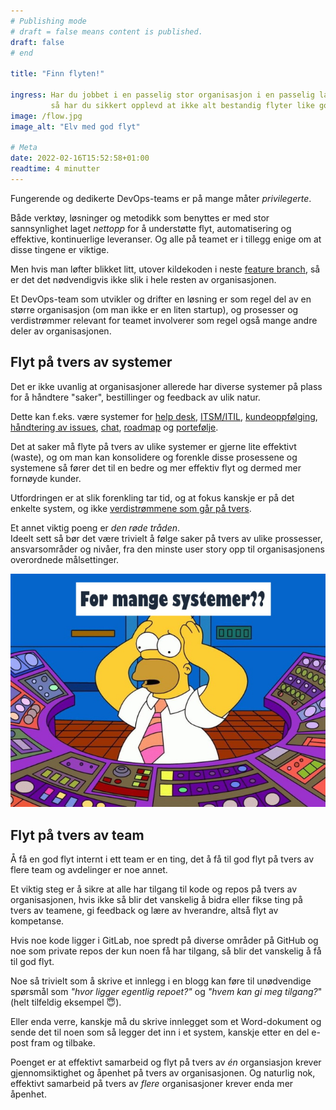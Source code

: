 ```yaml
---
# Publishing mode
# draft = false means content is published. 
draft: false
# end

title: "Finn flyten!"

ingress: Har du jobbet i en passelig stor organisasjon i en passelig lang tid,
         så har du sikkert opplevd at ikke alt bestandig flyter like godt som det kanskje burde.
image: /flow.jpg
image_alt: "Elv med god flyt"

# Meta
date: 2022-02-16T15:52:58+01:00
readtime: 4 minutter
---
```


Fungerende og dedikerte DevOps-teams er på mange måter *privilegerte*.

Både verktøy, løsninger og metodikk som benyttes er med stor sannsynlighet laget
_nettopp_ for å understøtte flyt, automatisering og effektive, kontinuerlige leveranser.
Og alle på teamet er i tillegg enige om at disse tingene er viktige.

Men hvis man løfter blikket litt, utover kildekoden i neste [feature branch](https://trunkbaseddevelopment.com/),
så er det det nødvendigvis ikke slik i hele resten av organisasjonen.

Et DevOps-team som utvikler og drifter en løsning er som regel del av en større organisasjon (om man ikke er en liten startup),
og prosesser og verdistrømmer relevant for teamet involverer som regel også mange andre deler av organisasjonen.

## Flyt på tvers av systemer

Det er ikke uvanlig at organisasjoner allerede har diverse systemer på plass for å håndtere "saker", bestillinger og feedback av ulik natur.

Dette kan f.eks. være systemer for [help desk](https://en.wikipedia.org/wiki/Help_desk), [ITSM/ITIL](https://en.wikipedia.org/wiki/IT_service_management),
[kundeoppfølging](https://en.wikipedia.org/wiki/Customer_relationship_management), [håndtering av issues](https://en.wikipedia.org/wiki/Issue_tracking_system),
[chat](https://en.wikipedia.org/wiki/Online_chat), [roadmap](https://www.google.com/search?q=product+roadmap+software)
og [portefølje](https://en.wikipedia.org/wiki/IT_portfolio_management).

Det at saker må flyte på tvers av ulike systemer er gjerne lite effektivt (waste),
og om man kan konsolidere og forenkle disse prosessene og systemene så fører det til en bedre og mer effektiv flyt og dermed mer fornøyde kunder.

Utfordringen er at slik forenkling tar tid, og at fokus kanskje er på det enkelte system,
og ikke [verdistrømmene som går på tvers](https://en.wikipedia.org/wiki/Value-stream_mapping).

Et annet viktig poeng er *den røde tråden*.  
Ideelt sett så bør det være trivielt å følge saker på tvers av ulike prossesser, ansvarsområder og nivåer,
fra den minste user story opp til organisasjonens overordnede målsettinger.

![](./for-mange-systemer.jpg)

## Flyt på tvers av team

Å få en god flyt internt i ett team er en ting, det å få til god flyt på tvers av flere team og avdelinger er noe annet.

Et viktig steg er å sikre at alle har tilgang til kode og repos på tvers av organisasjonen, hvis ikke så blir det vanskelig å 
bidra eller fikse ting på tvers av teamene, gi feedback og lære av hverandre, altså flyt av kompetanse.

Hvis noe kode ligger i GitLab, noe spredt på diverse områder på GitHub
og noe som private repos der kun noen få har tilgang, så blir det vanskelig å få til god flyt.

Noe så trivielt som å skrive et innlegg i en blogg kan føre til unødvendige spørsmål som *"hvor ligger egentlig repoet?"* og *"hvem kan gi meg tilgang?*"  
(helt tilfeldig eksempel 😇).

Eller enda verre, kanskje må du skrive innlegget som et Word-dokument og sende det til noen som så legger det inn i et system,
kanskje etter en del e-post fram og tilbake.

Poenget er at effektivt samarbeid og flyt på tvers av *én* organsiasjon krever gjennomsiktighet og åpenhet på tvers av organisasjonen.
Og naturlig nok, effektivt samarbeid på tvers av *flere* organisasjoner krever enda mer åpenhet.
